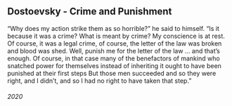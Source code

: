 ## Dostoevsky - Crime and Punishment

“Why does my action strike them as so horrible?” he said to himself.
“Is it because it was a crime? What is meant by crime? My conscience is at rest.
Of course, it was a legal crime, of course, the letter of the law was broken and blood was shed.
Well, punish me for the letter of the law ... and that’s enough.
Of course, in that case many of the benefactors of mankind who snatched power for themselves instead of inheriting it ought to have been punished at their first steps
But those men succeeded and so they were right, and I didn’t, and so I had no right to have taken that step.”


###### 2020